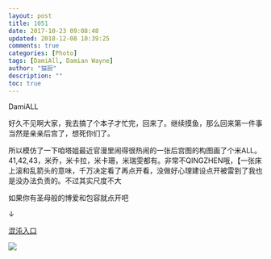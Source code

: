 ```yaml
---
layout: post
title: 1051
date: 2017-10-23 09:08:48
updated: 2018-12-08 10:39:25
comments: true
categories: [Photo]
tags: [DamiAll, Damian Wayne]
author: "猫厨"
description: ""
toc: true
---
```


<p>DamiALL</p> 
<p>好久不见啊大家，我去搞了个本子才忙完，回来了。继续摸鱼，那么回来第一件事当然是亲亲后宫了，想死你们了。</p> 
<p>所以模仿了一下咱塔姐最近官漫里闹得很热闹的一张后宫图的构图画了个米ALL。41,42,43，米乔，米卡拉，米卡珊，米瑞雯都有。非常不QINGZHEN哦，【一张床上滚和乱箭头的意味，千万决定看了再点开看，没做好心理建设点开被雷到了我也是没办法负责的。不过其实尺度不大</p> 
<p>如果你有圣母般的博爱和包容就点开吧</p> 
<p>↓</p> 
<p><a rel="nofollow" href="http://file.damidick.anime-japan.net/4ALL1.jpg" target="_blank"  >混沌入口</a></p>

![](https://nos.netease.com/imglf6/img/cVZNdzJtQk9JV2MyUzFpK25BMyt3N1ZTVm1iOG5BU2pqQm5tVTVIK0c1TTBCOFEydG5YQkdnPT0.jpg)